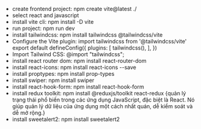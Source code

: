 - create frontend project:  npm create vite@latest ./
- select react and javascript
- install vite cli:  npm install -D vite
- run project: npm run dev
- install tailwindcss: npm install tailwindcss @tailwindcss/vite
- Configure the Vite plugin:
import tailwindcss from '@tailwindcss/vite'
export default defineConfig({
  plugins: [
    tailwindcss(),
  ],
})
- Import Tailwind CSS: @import "tailwindcss";
- install react router dom: npm install react-router-dom
- install react-icons: npm install react-icons --save
- install proptypes: npm install prop-types
- install swiper: npm install swiper
- install react-hook-form: npm install react-hook-form
- install redux toolkit: npm install @reduxjs/toolkit react-redux {quản lý trạng thái phổ biến trong các ứng dụng JavaScript, đặc biệt là React. Nó giúp quản lý dữ liệu của ứng dụng một cách nhất quán, dễ kiểm soát và dễ mở rộng.}
- install sweetalert2: npm install sweetalert2
